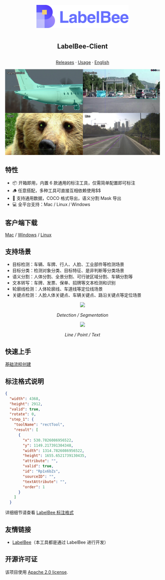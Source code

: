 
<div align="center">
<article style="display: flex; flex-direction: column; align-items: center; justify-content: center;">
    <p align="center"><img width="300" src="./src/assets/logo.svg" /></p>
    <h1 style="width: 100%; text-align: center;">LabelBee-Client</h1>
    <p>
        <a href="https://github.com/open-mmlab/labelbee-client/releases">Releases</a>
        ·
        <a href="#特性" >Usage</a>
        ·
        <a href="./README.md" >English</a>
    </p>
</article>
<img src="./docs/assets/main.png">

</div>

## 特性

- 📦 开箱即用，内置 6 款通用的标注工具，仅需简单配置即可标注
- 🪵 任意搭配，多种工具可直接互相依赖使用$$
- 🏁 支持通用数据，COCO 格式导出，语义分割 Mask 导出
- 💻 全平台支持：Mac / Linux / Windows

## 客户端下载

[Mac](https://github.com/open-mmlab/labelbee-client/releases/download/v0.1.0/labelbee-client-0.1.0.dmg) / [Windows](https://github.com/open-mmlab/labelbee-client/releases/download/v0.1.0/labelbee-client.Setup.0.1.0.exe) / [Linux](https://github.com/open-mmlab/labelbee-client/releases/download/v0.1.0/labelbee-client_0.1.0_amd64.deb)

## 支持场景


- 目标检测：车辆、车牌、行人、人脸、工业部件等检测场景
- 目标分类：检测对象分类、目标特征、是非判断等分类场景
- 语义分割：人体分割、全景分割、可行驶区域分割、车辆分割等
- 文本转写：车牌、发票、保单、招牌等文本检测和识别
- 轮廓线检测：人体轮廓线、车道线等定位线场景
- 关键点检测：人脸人体关键点、车辆关键点、路沿关键点等定位场景


<div align="center">
  <img src="./docs/assets/annotation-detection-segmentation.gif"/>

  <i style="text-align: center;">Detection / Segmentation </i>
  
  <img src="./docs/assets/annotation-line-point-text.gif"/>

  <i style="text-align: center;">Line / Point / Text </i>
</p> 
</div>

## 快速上手

 [基础流程创建](./docs/README.md) 

## 标注格式说明

```json
{
  "width": 4368,
  "height": 2912,
  "valid": true,
  "rotate": 0,
  "step_1": {
    "toolName": "rectTool",
    "result": [
      {
        "x": 530.7826086956522,
        "y": 1149.217391304348,
        "width": 1314.7826086956522,
        "height": 1655.6521739130435,
        "attribute": "",
        "valid": true,
        "id": "Rp1x6bZs",
        "sourceID": "",
        "textAttribute": "",
        "order": 1
      }
    ]
  }
```
详细细节请查看 [LabelBee 标注格式](./docs/annotation/README.md)

## 友情链接

- [LabelBee](https://github.com/open-mmlab/labelbee)（本工具都是通过 LabelBee 进行开发）

## 开源许可证

该项目使用 [Apache 2.0 license](./LICENSE).
